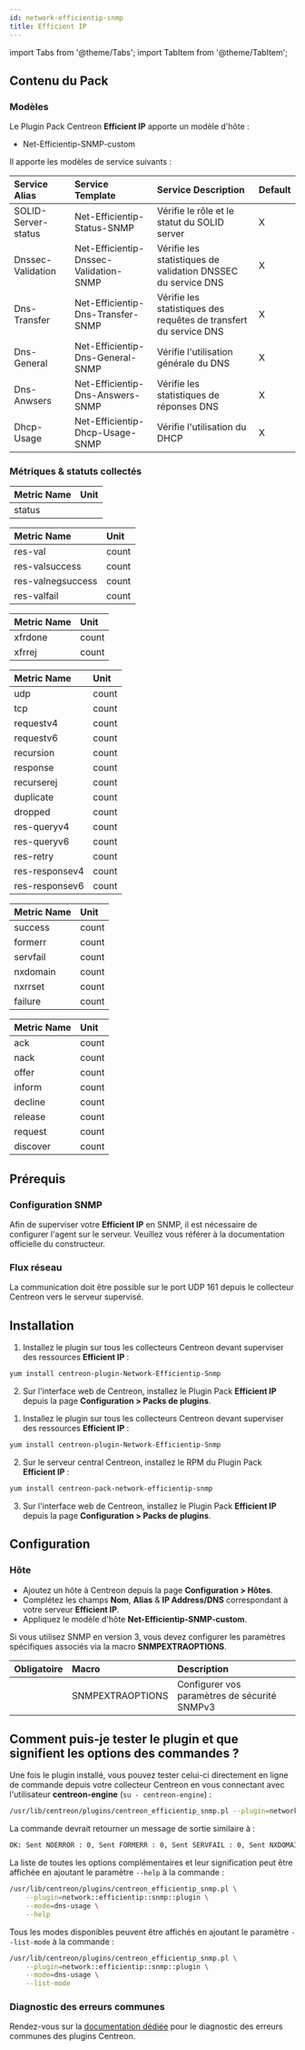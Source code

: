 ```yaml
---
id: network-efficientip-snmp
title: Efficient IP
---
```


import Tabs from '@theme/Tabs';
import TabItem from '@theme/TabItem';


## Contenu du Pack

### Modèles

Le Plugin Pack Centreon **Efficient IP** apporte un modèle d'hôte :

* Net-Efficientip-SNMP-custom

Il apporte les modèles de service suivants :

| Service Alias       | Service Template                         | Service Description                                                | Default |
| :------------------ | :--------------------------------------- | :----------------------------------------------------------------- | :------ |
| SOLID-Server-status | Net-Efficientip-Status-SNMP              | Vérifie le rôle et le statut du SOLID server                       | X       |
| Dnssec-Validation   | Net-Efficientip-Dnssec-Validation-SNMP   | Vérifie les statistiques de validation DNSSEC du service DNS       | X       |
| Dns-Transfer        | Net-Efficientip-Dns-Transfer-SNMP        | Vérifie les statistiques des requêtes de transfert du service DNS  | X       |
| Dns-General         | Net-Efficientip-Dns-General-SNMP         | Vérifie l'utilisation générale du DNS                              | X       |
| Dns-Anwsers         | Net-Efficientip-Dns-Answers-SNMP         | Vérifie les statistiques de réponses DNS                           | X       |
| Dhcp-Usage          | Net-Efficientip-Dhcp-Usage-SNMP          | Vérifie l'utilisation du DHCP                                      | X       |

### Métriques & statuts collectés

<Tabs groupId="sync">
<TabItem value="SOLID-Server-status" label="SOLID-Server-status">

| Metric Name | Unit |
| :---------- | :--- |
| status      |      |

</TabItem>
<TabItem value="Dnssec-Validation" label="Dnssec-Validation">

| Metric Name             | Unit  |
| :---------------------- | :---- |
| res-val                 | count |
| res-valsuccess          | count |
| res-valnegsuccess       | count |
| res-valfail             | count |

</TabItem>
<TabItem value="Dns-Transfer" label="Dns-Transfer">

| Metric Name  | Unit  |
| :----------- | :---- |
| xfrdone      | count |
| xfrrej       | count |

</TabItem>
<TabItem value="Dns-General" label="Dns-General">

| Metric Name     | Unit  |
| :-------------- | :---- |
| udp             | count |
| tcp             | count |
| requestv4       | count |
| requestv6       | count |
| recursion       | count |
| response        | count |
| recurserej      | count |
| duplicate       | count |
| dropped         | count |
| res-queryv4     | count |
| res-queryv6     | count |
| res-retry       | count |
| res-responsev4  | count |
| res-responsev6  | count |

</TabItem>
<TabItem value="Dns-Anwsers" label="Dns-Anwsers">

| Metric Name     | Unit  |
| :-------------- | :---- |
| success         | count |
| formerr         | count |
| servfail        | count |
| nxdomain        | count |
| nxrrset         | count |
| failure         | count |

</TabItem>
<TabItem value="Dhcp-Usage" label="Dhcp-Usage">

| Metric Name     | Unit  |
| :-------------- | :---- |
| ack             | count |
| nack            | count |
| offer           | count |
| inform          | count |
| decline         | count |
| release         | count |
| request         | count |
| discover        | count |

</TabItem>
</Tabs>

## Prérequis

### Configuration SNMP

Afin de superviser votre **Efficient IP** en SNMP,  il est nécessaire de configurer l'agent sur le serveur. Veuillez vous référer à la documentation officielle du constructeur.

### Flux réseau

La communication doit être possible sur le port UDP 161 depuis le collecteur
Centreon vers le serveur supervisé.

## Installation

<Tabs groupId="sync">
<TabItem value="Online License" label="Online License">

1. Installez le plugin sur tous les collecteurs Centreon devant superviser des ressources **Efficient IP** :

```bash
yum install centreon-plugin-Network-Efficientip-Snmp
```

2. Sur l'interface web de Centreon, installez le Plugin Pack **Efficient IP** depuis la page **Configuration > Packs de plugins**.

</TabItem>
<TabItem value="Offline License" label="Offline License">

1. Installez le plugin sur tous les collecteurs Centreon devant superviser des ressources **Efficient IP** :

```bash
yum install centreon-plugin-Network-Efficientip-Snmp
```

2. Sur le serveur central Centreon, installez le RPM du Plugin Pack **Efficient IP** :

```bash
yum install centreon-pack-network-efficientip-snmp
```

3. Sur l'interface web de Centreon, installez le Plugin Pack **Efficient IP** depuis la page **Configuration > Packs de plugins**.

</TabItem>
</Tabs>

## Configuration

### Hôte

* Ajoutez un hôte à Centreon depuis la page **Configuration > Hôtes**.
* Complétez les champs **Nom**, **Alias** & **IP Address/DNS** correspondant à votre serveur **Efficient IP**.
* Appliquez le modèle d'hôte **Net-Efficientip-SNMP-custom**.

Si vous utilisez SNMP en version 3, vous devez configurer les paramètres
spécifiques associés via la macro **SNMPEXTRAOPTIONS**.

| Obligatoire | Macro            | Description                                  |
| :---------- | :--------------- | :------------------------------------------- |
|             | SNMPEXTRAOPTIONS | Configurer vos paramètres de sécurité SNMPv3 |

## Comment puis-je tester le plugin et que signifient les options des commandes ?

Une fois le plugin installé, vous pouvez tester celui-ci directement en ligne
de commande depuis votre collecteur Centreon en vous connectant avec
l'utilisateur **centreon-engine** (`su - centreon-engine`) :

```bash
/usr/lib/centreon/plugins/centreon_efficientip_snmp.pl --plugin=network::efficientip::snmp::plugin --mode=dns-usage --hostname=10.0.0.1 --snmp-version='2c' --snmp-community='my-community'   --filter-counters='^(success|formerr|servfail|nxdomain|nxrrset|failure)$' --warning-udp='' --critical-udp='' --warning-tcp='' --critical-tcp='' --warning-requestv4='' --critical-requestv4='' --warning-requestv6='' --critical-requestv6='' --warning-recursion='' --critical-recursion='' --warning-response='' --critical-response='' --warning-recurserej='' --critical-recurserej='' --warning-duplicate='' --critical-duplicate='' --warning-dropped='' --critical-dropped='' --warning-res-queryv4='' --critical-res-queryv4='' --warning-res-queryv6='' --critical-res-queryv6='' --warning-res-retry='' --critical-res-retry='' --warning-res-responsev4='' --critical-res-responsev4='' --warning-res-responsev6='' --critical-res-responsev6='' --warning-success='' --critical-success='' --warning-formerr='' --critical-formerr='' --warning-servfail='' --critical-servfail='' --warning-nxdomain='' --critical-nxdomain='' --warning-nxrrset='' --critical-nxrrset='' --warning-failure='' --critical-failure='' --warning-xfrdone='' --critical-xfrdone='' --warning-xfrrej='' --critical-xfrrej='' --warning-res-val='' --critical-res-val='' --warning-res-valsuccess='' --critical-res-valsuccess='' --warning-res-valnegsuccess='' --critical-res-valnegsuccess='' --warning-res-valfail='' --critical-res-valfail='' 
```

La commande devrait retourner un message de sortie similaire à :

```bash
OK: Sent NOERROR : 0, Sent FORMERR : 0, Sent SERVFAIL : 0, Sent NXDOMAIN : 0, Sent nxrrset : 0, Sent Other failure : 0 | 'success'=0;;;0; 'formerr'=0;;;0; 'servfail'=0;;;0; 'nxdomain'=0;;;0; 'nxrrset'=0;;;0; 'failure'=0;;;0; 
```

La liste de toutes les options complémentaires et leur signification peut être
affichée en ajoutant le paramètre `--help` à la commande :

```bash
/usr/lib/centreon/plugins/centreon_efficientip_snmp.pl \
    --plugin=network::efficientip::snmp::plugin \
    --mode=dns-usage \
    --help
```

Tous les modes disponibles peuvent être affichés en ajoutant le paramètre
`--list-mode` à la commande :

```bash
/usr/lib/centreon/plugins/centreon_efficientip_snmp.pl \
    --plugin=network::efficientip::snmp::plugin \
    --mode=dns-usage \
    --list-mode
```

### Diagnostic des erreurs communes

Rendez-vous sur la [documentation dédiée](../getting-started/how-to-guides/troubleshooting-plugins.md)
pour le diagnostic des erreurs communes des plugins Centreon.

